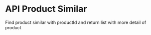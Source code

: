 # API Product Similar
Find product similar with productId and return list with more detail of product
